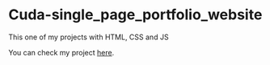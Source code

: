 # Cuda-single_page_portfolio_website
This one of my projects with HTML, CSS and JS

You can check my project [here]().
